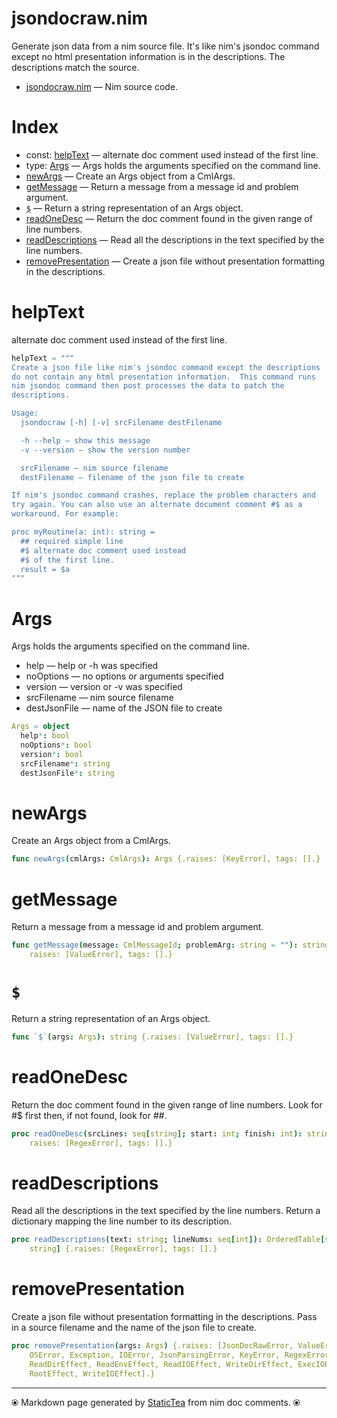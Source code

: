 # jsondocraw.nim

Generate json data from a nim source file. It's like nim's jsondoc
command except no html presentation information is in the
descriptions. The descriptions match the source.


* [jsondocraw.nim](../src/jsondocraw.nim) &mdash; Nim source code.
# Index

* const: [helpText](#helptext) &mdash; alternate doc comment used instead of the first line.
* type: [Args](#args) &mdash; Args holds the arguments specified on the command line.
* [newArgs](#newargs) &mdash; Create an Args object from a CmlArgs.
* [getMessage](#getmessage) &mdash; Return a message from a message id and problem argument.
* [`$`](#) &mdash; Return a string representation of an Args object.
* [readOneDesc](#readonedesc) &mdash; Return the doc comment found in the given range of line numbers.
* [readDescriptions](#readdescriptions) &mdash; Read all the descriptions in the text specified by the line numbers.
* [removePresentation](#removepresentation) &mdash; Create a json file without presentation formatting in the descriptions.

# helpText

alternate doc comment used instead
of the first line.


~~~nim
helpText = """
Create a json file like nim's jsondoc command except the descriptions
do not contain any html presentation information.  This command runs
nim jsondoc command then post processes the data to patch the
descriptions.

Usage:
  jsondocraw [-h] [-v] srcFilename destFilename

  -h --help — show this message
  -v --version — show the version number

  srcFilename — nim source filename
  destFilename — filename of the json file to create

If nim's jsondoc command crashes, replace the problem characters and
try again. You can also use an alternate document comment #$ as a
workaround. For example:

proc myRoutine(a: int): string =
  ## required simple line
  #$ alternate doc comment used instead
  #$ of the first line.
  result = $a
"""
~~~

# Args

Args holds the arguments specified on the command line.

* help — help or -h was specified
* noOptions — no options or arguments specified
* version — version or -v was specified
* srcFilename — nim source filename
* destJsonFile — name of the JSON file to create


~~~nim
Args = object
  help*: bool
  noOptions*: bool
  version*: bool
  srcFilename*: string
  destJsonFile*: string
~~~

# newArgs

Create an Args object from a CmlArgs.


~~~nim
func newArgs(cmlArgs: CmlArgs): Args {.raises: [KeyError], tags: [].}
~~~

# getMessage

Return a message from a message id and problem argument.


~~~nim
func getMessage(message: CmlMessageId; problemArg: string = ""): string {.
    raises: [ValueError], tags: [].}
~~~

# `$`

Return a string representation of an Args object.


~~~nim
func `$`(args: Args): string {.raises: [ValueError], tags: [].}
~~~

# readOneDesc

Return the doc comment found in the given range of line
numbers. Look for #$ first then, if not found, look for ##.


~~~nim
proc readOneDesc(srcLines: seq[string]; start: int; finish: int): string {.
    raises: [RegexError], tags: [].}
~~~

# readDescriptions

Read all the descriptions in the text specified by the line
numbers. Return a dictionary mapping the line number to its
description.


~~~nim
proc readDescriptions(text: string; lineNums: seq[int]): OrderedTable[string,
    string] {.raises: [RegexError], tags: [].}
~~~

# removePresentation

Create a json file without presentation formatting in the
descriptions.  Pass in a source filename and the name of the json
file to create.


~~~nim
proc removePresentation(args: Args) {.raises: [JsonDocRawError, ValueError,
    OSError, Exception, IOError, JsonParsingError, KeyError, RegexError], tags: [
    ReadDirEffect, ReadEnvEffect, ReadIOEffect, WriteDirEffect, ExecIOEffect,
    RootEffect, WriteIOEffect].}
~~~


---
⦿ Markdown page generated by [StaticTea](https://github.com/flenniken/statictea/) from nim doc comments. ⦿
